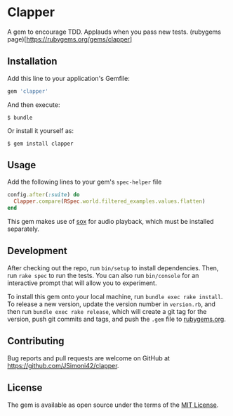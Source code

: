 # Clapper

A gem to encourage TDD. Applauds when you pass new tests.
(rubygems page)[https://rubygems.org/gems/clapper]

## Installation

Add this line to your application's Gemfile:

```ruby
gem 'clapper'
```

And then execute:

    $ bundle

Or install it yourself as:

    $ gem install clapper

## Usage

Add the following lines to your gem's `spec-helper` file

```ruby
config.after(:suite) do
  Clapper.compare(RSpec.world.filtered_examples.values.flatten)
end
```

This gem makes use of [sox](http://sox.sourceforge.net/) for audio playback, which must be installed separately.

## Development

After checking out the repo, run `bin/setup` to install dependencies. Then, run `rake spec` to run the tests. You can also run `bin/console` for an interactive prompt that will allow you to experiment.

To install this gem onto your local machine, run `bundle exec rake install`. To release a new version, update the version number in `version.rb`, and then run `bundle exec rake release`, which will create a git tag for the version, push git commits and tags, and push the `.gem` file to [rubygems.org](https://rubygems.org).

## Contributing

Bug reports and pull requests are welcome on GitHub at https://github.com/JSimoni42/clapper.

## License

The gem is available as open source under the terms of the [MIT License](http://opensource.org/licenses/MIT).
